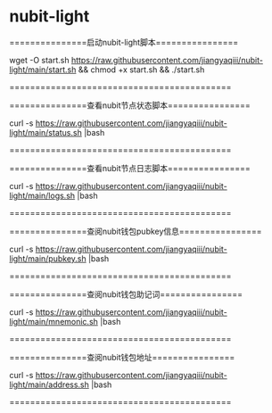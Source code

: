 # nubit-light


===============启动nubit-light脚本================

wget -O start.sh https://raw.githubusercontent.com/jiangyaqiii/nubit-light/main/start.sh && chmod +x start.sh && ./start.sh

===========================================

===============查看nubit节点状态脚本================

curl -s https://raw.githubusercontent.com/jiangyaqiii/nubit-light/main/status.sh |bash

===========================================

===============查看nubit节点日志脚本================

curl -s https://raw.githubusercontent.com/jiangyaqiii/nubit-light/main/logs.sh |bash

===========================================

===============查阅nubit钱包pubkey信息================

curl -s https://raw.githubusercontent.com/jiangyaqiii/nubit-light/main/pubkey.sh |bash

===========================================

===============查阅nubit钱包助记词================

curl -s https://raw.githubusercontent.com/jiangyaqiii/nubit-light/main/mnemonic.sh |bash

===========================================

===============查阅nubit钱包地址================

curl -s https://raw.githubusercontent.com/jiangyaqiii/nubit-light/main/address.sh |bash

===========================================
